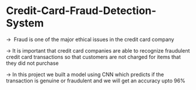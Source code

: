# Credit-Card-Fraud-Detection-System

->  Fraud is one of the major ethical issues in the credit card company


-> It is important that credit card companies are able to recognize fraudulent credit card transactions so that customers are not charged for items that they did not purchase


-> In this project we built a model using CNN which predicts if the transaction is genuine or fraudulent and we will get an accuracy upto 96%
